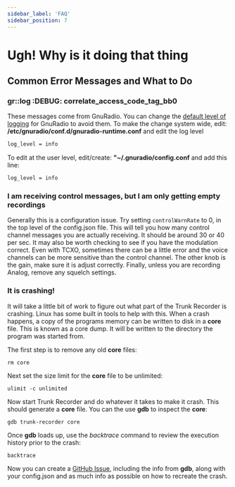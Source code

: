 ```yaml
---
sidebar_label: 'FAQ'
sidebar_position: 7
---
```


# Ugh! Why is it doing that thing

## Common Error Messages and What to Do

### gr::log :DEBUG: correlate_access_code_tag_bb0

These messages come from GnuRadio. You can change the [default level of logging](https://wiki.gnuradio.org/index.php/Logging) for GnuRadio to avoid them. To make the change system wide, edit: **/etc/gnuradio/conf.d/gnuradio-runtime.conf** and edit the log level

```bash
log_level = info 
```


To edit at the user level, edit/create: **"~/.gnuradio/config.conf** and add this line:

```bash
log_level = info 
```

### I am receiving control messages, but I am only getting empty recordings

Generally this is a configuration issue. Try setting `controlWarnRate` to 0, in the top level of the config.json file. This will tell you how many control channel messages you are actually receiving. It should be around 30 or 40 per sec. It may also be worth checking to see if you have the modulation correct. Even with TCXO, sometimes there can be a little error and the voice channels can be more sensitive than the control channel. The other knob is the gain, make sure it is adjust correctly. Finally, unless you are recording Analog, remove any squelch settings.

### It is crashing!

It will take a little bit of work to figure out what part of the Trunk Recorder is crashing. Linux has some built in tools to help with this. When a crash happens, a copy of the programs memory can be written to disk in a **core** file. This is known as a core dump. It will be written to the directory the program was started from.

The first step is to remove any old **core** files:

`rm core`

Next set the size limit for the **core** file to be unlimited:

`ulimit -c unlimited`

Now start Trunk Recorder and do whatever it takes to make it crash. This should generate a **core** file. You can the use **gdb** to inspect the **core**:

`gdb trunk-recorder core`

Once **gdb** loads up, use the *backtrace* command to review the execution history prior to the crash:

`backtrace`

Now you can create a [GitHub Issue](https://github.com/robotastic/trunk-recorder/issues), including the info from **gdb**, along with your config.json and as much info as possible on how to recreate the crash.


